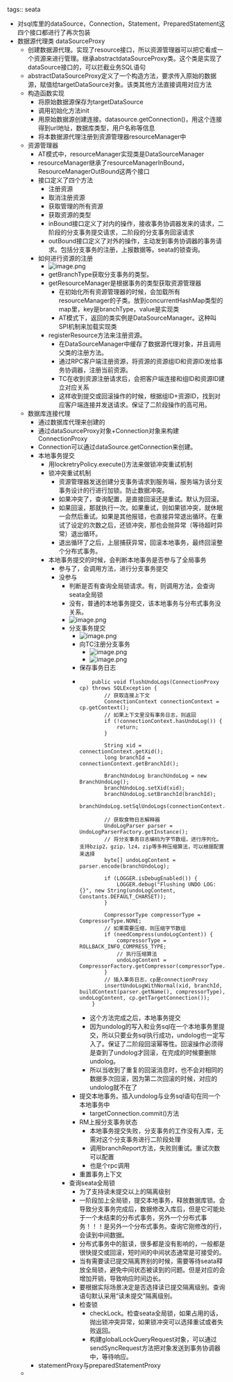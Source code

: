 tags:: seata

- 对sql库里的dataSource，Connection，Statement，PreparedStatement这四个接口都进行了再次包装
- 数据源代理类 dataSourceProxy
	- 创建数据源代理。实现了resource接口，所以资源管理器可以把它看成一个资源来进行管理。继承abstractdataSourceProxy类。这个类是实现了dataSource接口的，可以拦截业务SQL语句
	- abstractDataSourceProxy定义了一个构造方法，要求传入原始的数据源，赋值给targetDataSource对象。该类其他方法直接调用对应方法
	- 构造函数实现
		- 将原始数据源保存为targetDataSource
		- 调用初始化方法init
		- 用原始数据源创建连接。datasource.getConnection()，用这个连接得到url地址，数据库类型，用户名称等信息
		- 将本数据源代理注册到资源管理器resourceManager中
	- 资源管理器
		- AT模式中，resourceManager实现类是DataSourceManager
		- resourceManager继承了resourceManagerInBound，ResourceManagerOutBound这两个接口
		- 接口定义了四个方法
			- 注册资源
			- 取消注册资源
			- 获取管理的所有资源
			- 获取资源的类型
			- inBound接口定义了对内的操作，接收事务协调器发来的请求，二阶段的分支事务提交请求，二阶段的分支事务回滚请求
			- outBound接口定义了对外的操作，主动发到事务协调器的事务请求。包括分支事务的注册，上报数据等。seata的锁查询。
		- 如何进行资源的注册
			- ![image.png](../assets/image_1674109487392_0.png)
			- getBranchType获取分支事务的类型。
			- getResourceManager是根据事务的类型获取资源管理器
				- 在初始化所有资源管理器的时候，会加载所有resourceManager的子类。放到concurrentHashMap类型的map里，key是branchType，value是实现类
				- AT模式下，返回的类实例是DataSourceManager。这种叫SPI机制来加载实现类
			- registerResource方法来注册资源。
				- 在DataSourceManager中缓存了数据源代理对象，并且调用父类的注册方法。
				- 通过RPC客户端注册资源，将资源的资源组ID和资源ID发给事务协调器，注册当前资源。
				- TC在收到资源注册请求后，会把客户端连接和组ID和资源ID建立对应关系
				- 这样收到提交或回滚操作的时候，根据组ID+资源ID，找到对应客户端连接并发送请求。保证了二阶段操作的高可用。
	- 数据库连接代理
		- 通过数据库代理来创建的
		- 通过dataSourceProxy对象+Connection对象来构建ConnectionProxy
		- Connection可以通过dataSource.getConnection来创建。
		- 本地事务提交
			- 用lockretryPolicy.execute()方法来做锁冲突重试机制
			- 锁冲突重试机制
				- 资源管理器发送创建分支事务请求到服务端，服务端为该分支事务设计的行进行加锁。防止数据冲突。
				- 如果冲突了，查询配置，是直接回滚还是重试。默认为回滚。
				- 如果回滚，那就执行一次。如果重试，则如果锁冲突，就休眠一会然后重试。如果是其他报错，也直接异常退出循环。在重试了设定的次数之后，还锁冲突，那也会抛异常（等待超时异常）退出循环。
				- 退出循环了之后，上层捕获异常，回滚本地事务，最终回滚整个分布式事务。
			- 本地事务提交的时候，会判断本地事务是否参与了全局事务
				- 参与了，会调用方法，进行分支事务提交
				- 没参与
					- 判断是否有查询全局锁请求。有，则调用方法，会查询seata全局锁
					- 没有，普通的本地事务提交，该本地事务与分布式事务没关系。
					- ![image.png](../assets/image_1674117118481_0.png)
					- 分支事务提交
						- ![image.png](../assets/image_1674122576462_0.png)
						- 向TC注册分支事务
							- ![image.png](../assets/image_1674121012110_0.png)
							- ![image.png](../assets/image_1674121390377_0.png)
						- 保存事务日志
						- ```
						      public void flushUndoLogs(ConnectionProxy cp) throws SQLException {
						          // 获取连接上下文
						          ConnectionContext connectionContext = cp.getContext();
						          // 如果上下文里没有事务日志，则返回
						          if (!connectionContext.hasUndoLog()) {
						              return;
						          }
						  
						          String xid = connectionContext.getXid();
						          long branchId = connectionContext.getBranchId();
						  
						          BranchUndoLog branchUndoLog = new BranchUndoLog();
						          branchUndoLog.setXid(xid);
						          branchUndoLog.setBranchId(branchId);
						          branchUndoLog.setSqlUndoLogs(connectionContext.getUndoItems());
						  
						          // 获取食物日志解释器
						          UndoLogParser parser = UndoLogParserFactory.getInstance();
						          // 将分支事务日志编码为字节数组，进行序列化。支持bzip2，gzip，lz4，zip等多种压缩算法，可以根据配置来选择
						          byte[] undoLogContent = parser.encode(branchUndoLog);
						  
						          if (LOGGER.isDebugEnabled()) {
						              LOGGER.debug("Flushing UNDO LOG: {}", new String(undoLogContent, Constants.DEFAULT_CHARSET));
						          }
						  
						          CompressorType compressorType = CompressorType.NONE;
						          // 如果需要压缩，则压缩字节数组
						          if (needCompress(undoLogContent)) {
						              compressorType = ROLLBACK_INFO_COMPRESS_TYPE;
						              // 执行压缩算法
						              undoLogContent = CompressorFactory.getCompressor(compressorType.getCode()).compress(undoLogContent);
						          }
						          // 插入事务日志，cp是connectionProxy
						          insertUndoLogWithNormal(xid, branchId, buildContext(parser.getName(), compressorType), undoLogContent, cp.getTargetConnection());
						      }
						  ```
							- 这个方法完成之后，本地事务提交
							- 因为undolog的写入和业务sql在一个本地事务里提交，所以只要业务sql执行成功，undolog也一定写入了。保证了二阶段回滚幂等性。回滚操作必须得是查到了undolog才回滚，在完成的时候要删除undolog。
							- 所以当收到了重复的回滚消息时，也不会对相同的数据多次回滚，因为第二次回滚的时候，对应的undolog就不在了
						- 提交本地事务。插入undolog与业务sql语句在同一个本地事务中
							- targetConnection.commit()方法
						- RM上报分支事务状态
							- 本地事务提交失败，分支事务的工作没有入库，无需对这个分支事务进行二阶段处理
							- 调用branchReport方法，失败则重试。重试次数可以配置
							- 也是个rpc调用
						- 重置事务上下文
					- 查询seata全局锁
						- 为了支持读未提交以上的隔离级别
						- 一阶段加上全局锁，提交本地事务，释放数据库锁。会导致分支事务完成后，数据修改入库后，但是它可能处于一个未结束的分布式事务，另外一个分布式事务！！！是另外一个分布式事务。查询它刚修改的行，会读到中间数据。
						- 分布式事务中的脏读，很多都是没有影响的，一般都是很快提交或回滚，短时间的中间状态通常是可接受的。
						- 当有需要读已提交隔离界别的时候，需要等待seata释放全局锁，避免中间状态被读到的问题。但是对应的会增加开销，导致响应时间边长。
						- 要根据实际场景决定是否选择读已提交隔离级别。查询语句默认采用“读未提交”隔离级别。
						- 检查锁
							- checkLock。检查seata全局锁，如果占用的话，抛出锁冲突异常，如果锁冲突可以选择重试或者失败返回。
							- 构建globalLockQueryRequest对象，可以通过sendSyncRequest方法把对象发送到事务协调器中，等待响应。
		- statementProxy与preparedStatementProxy
	-